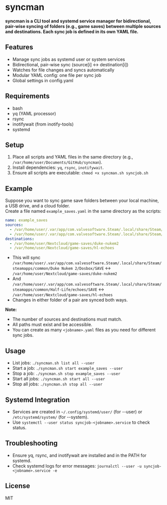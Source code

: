 # syncman

**syncman is a CLI tool and systemd service manager for bidirectional, pair-wise syncing of folders (e.g., game saves) between multiple sources and destinations. Each sync job is defined in its own YAML file.**

## Features
- Manage sync jobs as systemd user or system services
- Bidirectional, pair-wise sync (source[i] <-> destination[i])
- Watches for file changes and syncs automatically
- Modular YAML config: one file per sync job
- Global settings in config.yaml

## Requirements
- bash
- yq (YAML processor)
- rsync
- inotifywait (from inotify-tools)
- systemd

## Setup
1. Place all scripts and YAML files in the same directory (e.g., `/var/home/user/Documents/GitHub/syncman`).
2. Install dependencies: `yq`, `rsync`, `inotifywait`.
3. Ensure all scripts are executable: `chmod +x syncman.sh syncjob.sh`

## Example

Suppose you want to sync game save folders between your local machine, a USB drive, and a cloud folder.  
Create a file named `example_saves.yaml` in the same directory as the scripts:

```yaml
name: example_saves
sources:
  - /var/home/user/.var/app/com.valvesoftware.Steam/.local/share/Steam/steamapps/common/Duke Nukem 2/Dosbox/SAVE
  - /var/home/user/.var/app/com.valvesoftware.Steam/.local/share/Steam/steamapps/common/Half-Life/echoes/SAVE
destinations:
  - /var/home/user/Nextcloud/game-saves/duke-nukem2
  - /var/home/user/Nextcloud/game-saves/hl-echoes
```

- This will sync `/var/home/user/.var/app/com.valvesoftware.Steam/.local/share/Steam/steamapps/common/Duke Nukem 2/Dosbox/SAVE` <-> `/var/home/user/Nextcloud/game-saves/duke-nukem2`
- And `/var/home/user/.var/app/com.valvesoftware.Steam/.local/share/Steam/steamapps/common/Half-Life/echoes/SAVE` <-> `/var/home/user/Nextcloud/game-saves/hl-echoes`
- Changes in either folder of a pair are synced both ways.

**Note:**  
- The number of sources and destinations must match.
- All paths must exist and be accessible.
- You can create as many `<jobname>.yaml` files as you need for different sync jobs.

## Usage
- List jobs: `./syncman.sh list all --user`
- Start a job: `./syncman.sh start example_saves --user`
- Stop a job: `./syncman.sh stop example_saves --user`
- Start all jobs: `./syncman.sh start all --user`
- Stop all jobs: `./syncman.sh stop all --user`

## Systemd Integration
- Services are created in `~/.config/systemd/user/` (for --user) or `/etc/systemd/system/` (for --system).
- Use `systemctl --user status syncjob-<jobname>.service` to check status.

## Troubleshooting
- Ensure yq, rsync, and inotifywait are installed and in the PATH for systemd.
- Check systemd logs for error messages: `journalctl --user -u syncjob-<jobname>.service -e`

## License
MIT
